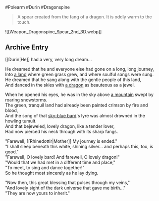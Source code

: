 #Polearm #Durin #Dragonspine 

> A spear created from the fang of a dragon. It is oddly warm to the touch.

![[Weapon_Dragonspine_Spear_2nd_3D.webp]]

## Archive Entry

[[Durin|He]] had a very, very long dream...

He dreamed that he and everyone else had gone on a long, long journey,  
Into [a land](https://genshin-impact.fandom.com/wiki/Mondstadt "Mondstadt") where green grass grew, and where soulful songs were sung.  
He dreamed that he sang along with the gentle people of this land,  
And danced in the skies with [a dragon](https://genshin-impact.fandom.com/wiki/Dvalin "Dvalin") as beauteous as a jewel.

When he opened his eyes, he was in the sky above [a mountain](https://genshin-impact.fandom.com/wiki/Dragonspine "Dragonspine") swept by roaring snowstorms.  
The green, tranquil land had already been painted crimson by fire and blood,  
And the song of that [sky-blue bard](https://genshin-impact.fandom.com/wiki/Venti "Venti")'s lyre was almost drowned in the howling tumult.  
And that bejeweled, lovely dragon, like a tender lover,  
Had now pierced his neck through with its sharp fangs.

"Farewell, [[Rhinedottir|Mother]] My journey is ended."  
"I shall sleep beneath this white, shining silver... and perhaps this, too, is good."  
"Farewell, O lovely bard! And farewell, O lovely dragon!"  
"Would that we had met in a different time and place,"  
"To meet, to sing and dance together!"  
So he thought most sincerely as he lay dying.

"Now then, this great blessing that pulses through my veins,"  
"And lovely sight of the dark universe that gave me birth..."  
"They are now yours to inherit."